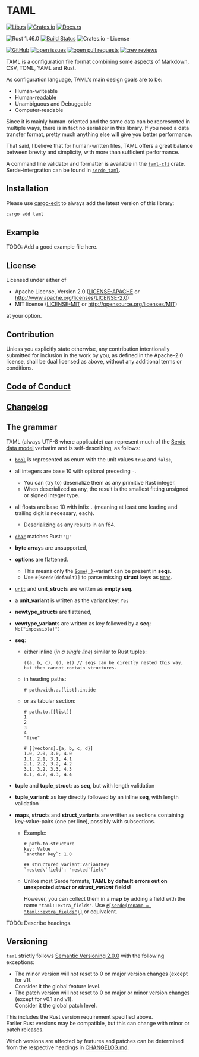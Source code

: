 # TAML

[![Lib.rs](https://img.shields.io/badge/Lib.rs-*-84f)](https://lib.rs/crates/taml)
[![Crates.io](https://img.shields.io/crates/v/taml)](https://crates.io/crates/taml)
[![Docs.rs](https://docs.rs/taml/badge.svg)](https://docs.rs/crates/taml)

![Rust 1.46.0](https://img.shields.io/static/v1?logo=Rust&label=&message=1.46.0&color=grey)
[![Build Status](https://travis-ci.com/Tamschi/taml.svg?branch=unstable)](https://travis-ci.com/Tamschi/taml/branches)
![Crates.io - License](https://img.shields.io/crates/l/taml/0.0.2)

[![GitHub](https://img.shields.io/static/v1?logo=GitHub&label=&message=%20&color=grey)](https://github.com/Tamschi/taml)
[![open issues](https://img.shields.io/github/issues-raw/Tamschi/taml)](https://github.com/Tamschi/taml/issues)
[![open pull requests](https://img.shields.io/github/issues-pr-raw/Tamschi/taml)](https://github.com/Tamschi/taml/pulls)
[![crev reviews](https://web.crev.dev/rust-reviews/badge/crev_count/taml.svg)](https://web.crev.dev/rust-reviews/crate/taml/)

TAML is a configuration file format combining some aspects of Markdown, CSV, TOML, YAML and Rust.

As configuration language, TAML's main design goals are to be:

- Human-writeable
- Human-readable
- Unambiguous and Debuggable
- Computer-readable

Since it is mainly human-oriented and the same data can be represented in multiple ways, there is in fact no serializer in this library. If you need a data transfer format, pretty much anything else will give you better performance.

That said, I believe that for human-written files, TAML offers a great balance between brevity and simplicity, with more than sufficient performance.

A command line validator and formatter is available in the [`taml-cli`] crate.  
Serde-intergration can be found in [`serde_taml`].

[`taml-cli`]: https://github.com/Tamschi/taml-cli
[`serde_taml`]: https://github.com/Tamschi/serde_taml/

## Installation

Please use [cargo-edit](https://crates.io/crates/cargo-edit) to always add the latest version of this library:

```cmd
cargo add taml
```

## Example

TODO: Add a good example file here.

## License

Licensed under either of

* Apache License, Version 2.0
   ([LICENSE-APACHE](LICENSE-APACHE) or <http://www.apache.org/licenses/LICENSE-2.0>)
* MIT license
   ([LICENSE-MIT](LICENSE-MIT) or <http://opensource.org/licenses/MIT>)

at your option.

## Contribution

Unless you explicitly state otherwise, any contribution intentionally submitted
for inclusion in the work by you, as defined in the Apache-2.0 license, shall be
dual licensed as above, without any additional terms or conditions.

## [Code of Conduct](CODE_OF_CONDUCT.md)

## [Changelog](CHANGELOG.md)

## The grammar

TAML (always UTF-8 where applicable) can represent much of the [Serde data model](https://serde.rs/data-model.html) verbatim and is self-describing, as follows:

- [`bool`](https://doc.rust-lang.org/stable/std/primitive.bool.html) is represented as enum with the unit values `true` and `false`,
- all integers are base 10 with optional preceding `-`.
  - You can (try to) deserialize them as any primitive Rust integer.
  - When deserialized as any, the result is the smallest fitting unsigned or signed integer type.
- all floats are base 10 with infix `.` (meaning at least one leading and trailing digit is necessary, each).
  - Deserializing as any results in an f64.
- [`char`](https://doc.rust-lang.org/stable/std/primitive.char.html) matches Rust: `'🦀'`
- **byte array**s are unsupported,
- **option**s are flattened.
  - This means only the [`Some(_)`](https://doc.rust-lang.org/stable/std/option/enum.Option.html#variant.Some)-variant can be present in **seq**s.
  - Use `#[serde(default)]` to parse missing **struct** keys as [`None`](https://doc.rust-lang.org/stable/std/option/enum.Option.html#variant.None).
- [`unit`](https://doc.rust-lang.org/stable/std/primitive.unit.html) and **unit_struct**s are written as **empty seq**.
- a **unit_variant** is written as the variant key: `Yes`
- **newtype_struct**s are flattened,
- **vewtype_variant**s are written as key followed by a **seq**: `No("impossible!")`
- **seq**:
  - either inline (*in a single line*) similar to Rust tuples:

    ```taml
    ((a, b, c), (d, e)) // seqs can be directly nested this way, but then cannot contain structures.
    ```

  - in heading paths:

    ```taml
    # path.with.a.[list].inside
    ```

  - or as tabular section:

    ```taml
    # path.to.[[list]]
    1
    2
    3
    4
    "five"

    # [[vectors].{a, b, c, d}]
    1.0, 2.0, 3.0, 4.0
    1.1, 2.1, 3.1, 4.1
    2.1, 2.2, 3.2, 4.2
    3.1, 3.2, 3.3, 4.3
    4.1, 4.2, 4.3, 4.4
    ```

- **tuple** and **tuple_struct**: as **seq**, but with length validation
- **tuple_variant**: as key directly followed by an inline **seq**, with length validation
- **map**s, **struct**s and **struct_variant**s are written as sections containing key-value-pairs (one per line), possibly with subsections.
  - Example:

    ```taml
    # path.to.structure
    key: Value
    `another key`: 1.0

    ## structured_variant:VariantKey
    `nested\`field`: "nested`field"
    ```

  - Unlike most Serde formats, **TAML by default errors out on unexpected *struct* or *struct_variant* fields!**

    However, you can collect them in a **map** by adding a field with the name `"taml::extra_fields"`. Use [`#[serde(rename = "taml::extra_fields")]`](https://serde.rs/field-attrs.html#rename) or equivalent.

<!--
If you intend to write a custom parser for this format, please validate it against the sample files in `tests/samples`. (TODO: Create those.)
-->

TODO: Describe headings.

## Versioning

`taml` strictly follows [Semantic Versioning 2.0.0](https://semver.org/spec/v2.0.0.html) with the following exceptions:

* The minor version will not reset to 0 on major version changes (except for v1).  
Consider it the global feature level.
* The patch version will not reset to 0 on major or minor version changes (except for v0.1 and v1).  
Consider it the global patch level.

This includes the Rust version requirement specified above.  
Earlier Rust versions may be compatible, but this can change with minor or patch releases.

Which versions are affected by features and patches can be determined from the respective headings in [CHANGELOG.md](CHANGELOG.md).
